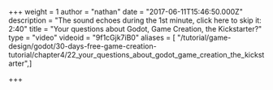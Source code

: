 +++
weight = 1
author = "nathan"
date = "2017-06-11T15:46:50.000Z"
description = "The sound echoes during the 1st minute, click here to skip it:  2:40"
title = "Your questions about Godot, Game Creation, the Kickstarter?"
type = "video"
videoid = "9f1cGjk7iB0"
aliases = [ "/tutorial/game-design/godot/30-days-free-game-creation-tutorial/chapter4/22_your_questions_about_godot_game_creation_the_kickstarter",]

+++